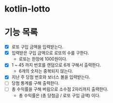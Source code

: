 # kotlin-lotto

# 기능 목록

- [x] 로또 구입 금액을 입력받는다.
- [x] 입력받은 구입 금액으로 로또의 수를 구한다.
  - 로또는 한장에 1000원이다.
- [x] 1 ~ 45 까지 번호를 랜덤으로 6개 구해서 출력한다.
  - 6개의 숫자는 중복되지 않는다.
- [x] 지난 주 당첨 번호와 보너스 볼을 입력받는다.
- [ ] 당첨 통계를 구해 출력한다.
- [ ] 총 수익률을 구해 버림으로 소수점 2자리까지 출력한다.
  - 총 수익률은 (총 당첨금 / 로또 구입 금액) 이다.